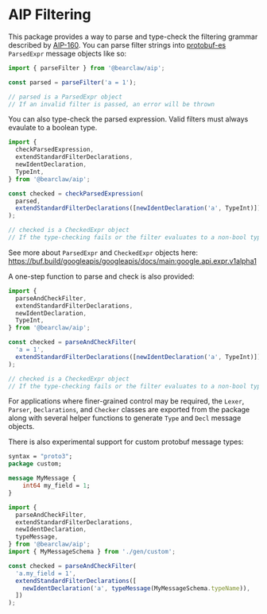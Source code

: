# AIP Filtering

This package provides a way to parse and type-check the filtering grammar described by [AIP-160](https://google.aip.dev/160). You can parse filter strings into [protobuf-es](https://github.com/bufbuild/protobuf-es) `ParsedExpr` message objects like so:

```ts
import { parseFilter } from '@bearclaw/aip';

const parsed = parseFilter('a = 1');

// parsed is a ParsedExpr object
// If an invalid filter is passed, an error will be thrown
```

You can also type-check the parsed expression. Valid filters must always evaulate to a boolean type.

```ts
import {
  checkParsedExpression,
  extendStandardFilterDeclarations,
  newIdentDeclaration,
  TypeInt,
} from '@bearclaw/aip';

const checked = checkParsedExpression(
  parsed,
  extendStandardFilterDeclarations([newIdentDeclaration('a', TypeInt)])
);

// checked is a CheckedExpr object
// If the type-checking fails or the filter evaluates to a non-bool type, an error will be thrown
```

See more about `ParsedExpr` and `CheckedExpr` objects here: https://buf.build/googleapis/googleapis/docs/main:google.api.expr.v1alpha1

A one-step function to parse and check is also provided:

```ts
import {
  parseAndCheckFilter,
  extendStandardFilterDeclarations,
  newIdentDeclaration,
  TypeInt,
} from '@bearclaw/aip';

const checked = parseAndCheckFilter(
  'a = 1',
  extendStandardFilterDeclarations([newIdentDeclaration('a', TypeInt)])
);

// checked is a CheckedExpr object
// If the type-checking fails or the filter evaluates to a non-bool type, an error will be thrown
```

For applications where finer-grained control may be required, the `Lexer`, `Parser`, `Declarations`, and `Checker` classes are exported from the package along with several helper functions to generate `Type` and `Decl` message objects.

There is also experimental support for custom protobuf message types:

```protobuf
syntax = "proto3";
package custom;

message MyMessage {
    int64 my_field = 1;
}
```

```ts
import {
  parseAndCheckFilter,
  extendStandardFilterDeclarations,
  newIdentDeclaration,
  typeMessage,
} from '@bearclaw/aip';
import { MyMessageSchema } from './gen/custom';

const checked = parseAndCheckFilter(
  'a.my_field = 1',
  extendStandardFilterDeclarations([
    newIdentDeclaration('a', typeMessage(MyMessageSchema.typeName)),
  ])
);
```
